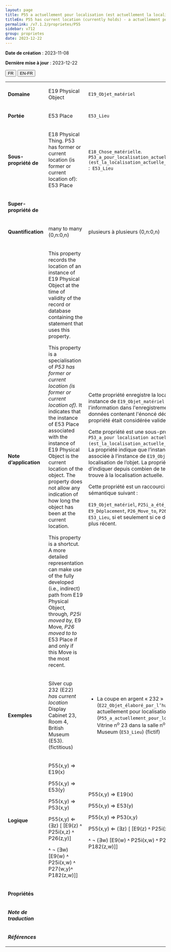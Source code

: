 ```yaml
---
layout: page
title: P55 a actuellement pour localisation (est actuellement la localisation de)
titleEn: P55 has current location (currently holds) - a actuellement pour localisation (est actuellement la localisation de)
permalink: /v7.1.2/proprietes/P55
sidebar: v712
group: proprietes
date: 2023-12-22
---
```


**Date de création** : 2023-11-08

**Dernière mise à jour** : 2023-12-22

<div class="lang-buttons">
 <button id="fr" class="activate">FR</button>
 <button id="en-fr">EN-FR</button>
</div>

<table>
<tbody>
<tr>
<td><p><strong>Domaine</strong></p></td>
<td class="en">
<p>E19 Physical Object</p>
</td>
<td>
<p><code class="language-plaintext highlighter-rouge">E19_Objet_matériel</code></p>
</td>
</tr>
<tr>
<td><p><strong>Portée</strong></p></td>
<td class="en">
<p>E53 Place</p>
</td>
<td>
<p><code class="language-plaintext highlighter-rouge">E53_Lieu</code></p>
</td>
</tr>
<tr>
<td><p><strong>Sous-propriété de</strong></p></td>
<td class="en">
<p>E18 Physical Thing. P53 has former or current location (is former or current location of): E53 Place</p>
</td>
<td>
<p><code class="language-plaintext highlighter-rouge">E18_Chose_matérielle</code>. <code class="language-plaintext highlighter-rouge">P53_a_pour_localisation_actuelle_ou_antérieure (est_la_localisation_actuelle_ou_antérieure_de)</code> :<code class="language-plaintext highlighter-rouge"> E53_Lieu</code></p>
</td>
</tr>
<tr>
<td><p><strong>Super-propriété de</strong></p></td>
<td class="en">
</td>
<td>
</td>
</tr>
<tr>
<td><p><strong>Quantification</strong></p></td>
<td class="en">
<p>many to many (0,n:0,n)</p>
</td>
<td>
<p>plusieurs à plusieurs (0,n:0,n)</p>
</td>
</tr>
<tr>
<td><p><strong>Note d’application</strong></p></td>
<td class="en">
<p>This property records the location of an instance of E19 Physical Object at the time of validity of the record or database containing the statement that uses this property.</p>
<p>This property is a specialisation of <em>P53</em> <em>has former or current location (is former or current location of).</em> It indicates that the instance of E53 Place associated with the instance of E19 Physical Object is the current location of the object. The property does not allow any indication of how long the object has been at the current location. </p>
<p>This property is a shortcut. A more detailed representation can make use of the fully developed (i.e., indirect) path from E19 Physical Object<em>, </em>through<em>, P25i moved by, </em>E9 Move<em>, P26 moved to to </em>E53 Place if and only if this Move is the most recent.</p>
</td>
<td>
<p>Cette propriété enregistre la localisation d’une instance de <code class="language-plaintext highlighter-rouge">E19_Objet_matériel</code> au moment où l'information dans l'enregistrement ou la base de données contenant l'énoncé décrit par cette propriété était considérée valide.</p>
<p> </p>
<p>Cette propriété est une sous-propriété de <code class="language-plaintext highlighter-rouge">P53_a_pour localisation actuelle ou antérieure (est_la_localisation_actuelle_ou_antérieure_de)</code>. La propriété indique que l’instance de <code class="language-plaintext highlighter-rouge">E53_Lieu</code> associée à l’instance de <code class="language-plaintext highlighter-rouge">E19_Objet_matériel</code> est la localisation de l’objet. La propriété ne permet pas d’indiquer depuis combien de temps l’objet se trouve à la localisation actuelle.</p>
<p> </p>
<p>Cette propriété est un raccourci du chemin sémantique suivant :</p>
<p><code class="language-plaintext highlighter-rouge">E19_Objet_matériel</code>, <code class="language-plaintext highlighter-rouge">P25i_a_été_déplacé_par</code>, <code class="language-plaintext highlighter-rouge">E9_Déplacement</code>, <code class="language-plaintext highlighter-rouge">P26_Move_to</code>, <code class="language-plaintext highlighter-rouge">P26_a_déplacé_vers</code>,<code class="language-plaintext highlighter-rouge"> E53_Lieu</code>, si et seulement si ce déplacement est le plus récent.</p>
</td>
</tr>
<tr>
<td><p><strong>Exemples</strong></p></td>
<td class="en">
<p>Silver cup 232 (E22) <em>has current location</em> Display Cabinet 23, Room 4, British Museum (E53). (fictitious)</p>
</td>
<td>
<ul>
<li><p>La coupe en argent « 232 » (<code class="language-plaintext highlighter-rouge">E22_Objet_élaboré_par_l’humain</code>) a actuellement pour localisation (<code class="language-plaintext highlighter-rouge">P55_a_actuellement_pour_localisation</code>) la Vitrine n<sup>o</sup> 23 dans la salle n<sup>o</sup> 4 du British Museum (<code class="language-plaintext highlighter-rouge">E53_Lieu</code>) (fictif)</p>
</li>
</ul>
</td>
</tr>
<tr>
<td><p><strong>Logique</strong></p></td>
<td class="en">
<p>P55(x,y) ⇒ E19(x)</p>
<p>P55(x,y) ⇒ E53(y) </p>
<p>P55(x,y) ⇒ P53(x,y)</p>
<p>P55(x,y) ⇐ (∃z) [ [E9(z) ˄ P25i(x,z) ˄ P26(z,y)]</p>
<p> ˄ ¬​ (∃w) [E9(w) ˄ P25i(x,w) ˄ P27(w,y)˄ P182(z,w)]]​</p>
</td>
<td>
<p>P55(x,y) ⇒ E19(x)</p>
<p>P55(x,y) ⇒ E53(y) </p>
<p>P55(x,y) ⇒ P53(x,y)</p>
<p>P55(x,y) ⇐ (∃z) [ [E9(z) ˄ P25i(x,z) ˄ P26(z,y)]</p>
<p> ˄ ¬​ (∃w) [E9(w) ˄ P25i(x,w) ˄ P27(w,y)˄ P182(z,w)]]​</p>
</td>
</tr>
<tr>
<td><p><strong>Propriétés</strong></p></td>
<td class="en">
</td>
<td>
</td>
</tr>
<tr>
<td><p><strong><em>Note de traduction</em></strong></p></td>
<td colspan="2">
</td>
</tr>
<tr>
<td><p><strong><em>Références</em></strong></p></td>
<td colspan="2">
<p><em></em></p>
</td>
</tr>
</tbody>
</table>
